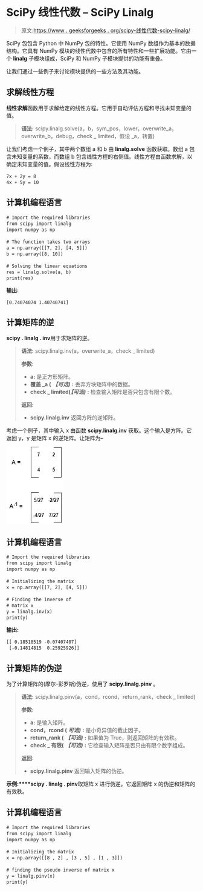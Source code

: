 # SciPy 线性代数 – SciPy Linalg

> 原文:[https://www . geeksforgeeks . org/scipy-线性代数-scipy-linalg/](https://www.geeksforgeeks.org/scipy-linear-algebra-scipy-linalg/)

SciPy 包包含 Python 中 NumPy 包的特性。它使用 NumPy 数组作为基本的数据结构。它具有 NumPy 模块的线性代数中包含的所有特性和一些扩展功能。它由一个 **linalg** 子模块组成，SciPy 和 NumPy 子模块提供的功能有重叠。

让我们通过一些例子来讨论模块提供的一些方法及其功能。

## 求解线性方程

**线性求解**函数用于求解给定的线性方程。它用于自动评估方程和寻找未知变量的值。

> **语法:** scipy.linalg.solve(a，b，sym_pos，lower，overwrite_a，overwrite_b，debug，check _ limited，假设 _a，转置)

让我们考虑一个例子，其中两个数组 a 和 b 由 **linalg.solve** 函数获取。数组 a 包含未知变量的系数，而数组 b 包含线性方程的右侧值。线性方程由函数求解，以确定未知变量的值。假设线性方程为:

```
7x + 2y = 8
4x + 5y = 10
```

## 计算机编程语言

```
# Import the required libraries
from scipy import linalg
import numpy as np

# The function takes two arrays
a = np.array([[7, 2], [4, 5]])
b = np.array([8, 10])

# Solving the linear equations
res = linalg.solve(a, b)
print(res)
```

**输出:**

```
[0.74074074 1.40740741]
```

## 计算矩阵的逆

**scipy . linalg . inv**用于求矩阵的逆。

> **语法:** scipy.linalg.inv(a，overwrite_a，check _ limited)
> 
> **参数:**
> 
> *   **a:** 是正方形矩阵。
> *   **覆盖 _a (** ***【可选)*** **:** 丢弃方块矩阵中的数据。
> *   **check _ limited(*****【可选)*** **:** 检查输入矩阵是否只包含有限个数。
> 
> **返回:**
> 
> *   **scipy.linalg.inv** 返回方阵的逆矩阵。

考虑一个例子，其中输入 x 由函数 **scipy.linalg.inv** 获取。这个输入是方阵。它返回 y，y 是矩阵 x 的逆矩阵。让矩阵为–

![](img/04856ad2115e7dc5b9c3ba11c41628bb.png)

## 计算机编程语言

```
# Import the required libraries
from scipy import linalg
import numpy as np

# Initializing the matrix
x = np.array([[7, 2], [4, 5]])

# Finding the inverse of
# matrix x
y = linalg.inv(x)
print(y)
```

**输出:**

```
[[ 0.18518519 -0.07407407]
 [-0.14814815  0.25925926]]
```

## 计算矩阵的伪逆

为了计算矩阵的(摩尔-彭罗斯)伪逆，使用了 **scipy.linalg.pinv** 。

> **语法:** scipy.linalg.pinv(a，cond，rcond，return_rank，check _ limited)
> 
> **参数:**
> 
> *   **a:** 是输入矩阵。
> *   **cond，rcond (** ***可选)*** **:** 是小奇异值的截止因子。
> *   **return_rank (** ***【可选)*** **:** 如果值为 True，则返回矩阵的有效秩。
> *   **check _ 有限(** ***【可选)*** **:** 它检查输入矩阵是否只由有限个数字组成。
> 
> **返回:**
> 
> *   **scipy.linalg.pinv** 返回输入矩阵的伪逆。

**示例:****scipy . linalg . pinv**取矩阵 x 进行伪逆。它返回矩阵 x 的伪逆和矩阵的有效秩。

## 计算机编程语言

```
# Import the required libraries
from scipy import linalg
import numpy as np

# Initializing the matrix
x = np.array([[8 , 2] , [3 , 5] , [1 , 3]])

# finding the pseudo inverse of matrix x
y = linalg.pinv(x)
print(y)
```